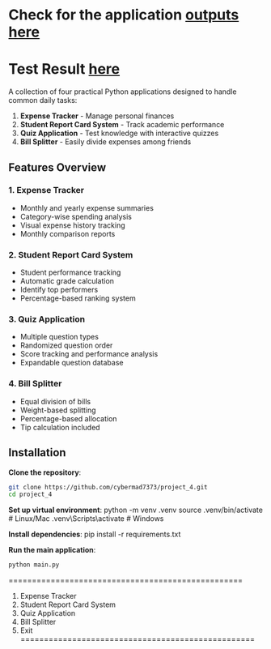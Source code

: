 
# Check for the application [outputs here](https://github.com/cybermad7373/Hexaware_Practice_codes/wiki/Sample-Execution-of-the-Project)
# Test Result [here](https://github.com/cybermad7373/Hexaware_Practice_codes/wiki/Test-Result)

A collection of four practical Python applications designed to handle common daily tasks:

1. **Expense Tracker** - Manage personal finances
2. **Student Report Card System** - Track academic performance
3. **Quiz Application** - Test knowledge with interactive quizzes
4. **Bill Splitter** - Easily divide expenses among friends

## Features Overview

### 1. Expense Tracker
-  Monthly and yearly expense summaries
-  Category-wise spending analysis
-  Visual expense history tracking
-  Monthly comparison reports

### 2. Student Report Card System
-  Student performance tracking
-  Automatic grade calculation
-  Identify top performers
-  Percentage-based ranking system

### 3. Quiz Application
-  Multiple question types
-  Randomized question order
-  Score tracking and performance analysis
-  Expandable question database

### 4. Bill Splitter
-  Equal division of bills
-  Weight-based splitting
-  Percentage-based allocation
-  Tip calculation included

## Installation

 **Clone the repository**:
   ```bash
   git clone https://github.com/cybermad7373/project_4.git
   cd project_4
   ```

**Set up virtual environment**:
python -m venv .venv
source .venv/bin/activate  # Linux/Mac
.venv\Scripts\activate     # Windows

**Install dependencies**:
pip install -r requirements.txt

**Run the main application**:
``` bash 
python main.py
```

==================================================
1. Expense Tracker
2. Student Report Card System
3. Quiz Application
4. Bill Splitter
5. Exit
==================================================
